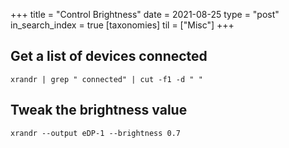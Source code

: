 +++
title = "Control Brightness"
date = 2021-08-25
type = "post"
in_search_index = true
[taxonomies]
til = ["Misc"]
+++

## Get a list of devices connected

```
xrandr | grep " connected" | cut -f1 -d " "
```

## Tweak the brightness value

```
xrandr --output eDP-1 --brightness 0.7
```
